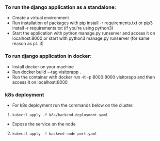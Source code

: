 ### To run the django application as a standalone:
*  Create a virtual environment
*  Run installation of packages with pip install -r requirements.txt or pip3 install -r requirements.txt (if you're using python3)
*  Start the application with python manage.py runserver and access it on localhost:8000 or start with python3 manage.py runserver (for same reason as pt. 3)

### To run django application in docker:
* Install docker on your machine
* Run docker build --tag visitorapp .
* Run the container with docker run -it -p 8000:8000 visitorapp and then access it on localhost:8000

### k8s deployment
* For k8s deployment run the commands below on the cluster.
1. `kubectl apply -f k8s/backend-deployment.yaml`
* Expose the service on the node
2. `kubectl apply -f backend-node-port.yaml`